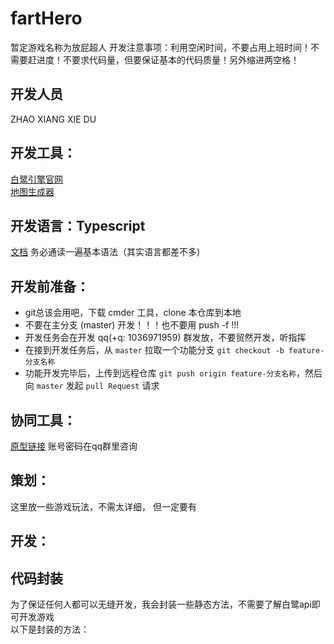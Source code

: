 # fartHero
暂定游戏名称为放屁超人
开发注意事项：利用空闲时间，不要占用上班时间！不需要赶进度！不要求代码量，但要保证基本的代码质量！另外缩进两空格！  

## 开发人员  
ZHAO XIANG XIE DU
## 开发工具：  
[白鹭引擎官网](http://developer.egret.com/cn/)  
[地图生成器](https://www.mapeditor.org/)  

## 开发语言：Typescript  

[文档](https://www.tslang.cn/docs/handbook/basic-types.html) 务必通读一遍基本语法（其实语言都差不多)  

## 开发前准备：  
- git总该会用吧，下载 cmder 工具，clone 本仓库到本地  
- 不要在主分支 (master) 开发！！！也不要用 push -f !!!  
- 开发任务会在开发 qq(+q: 1036971959) 群发放，不要贸然开发，听指挥  
- 在接到开发任务后，从 `master` 拉取一个功能分支 `git checkout -b feature-分支名称`  
- 功能开发完毕后，上传到远程仓库 `git push origin feature-分支名称`，然后向 `master` 发起 `pull Request` 请求  

## 协同工具：  
  [原型链接](https://modao.cc/workspace/apps) 
  账号密码在qq群里咨询  

## 策划：  
  这里放一些游戏玩法，不需太详细， 但一定要有

## 开发：  

## 代码封装
  为了保证任何人都可以无缝开发，我会封装一些静态方法，不需要了解白鹭api即可开发游戏  
  以下是封装的方法：